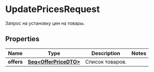 

# UpdatePricesRequest

Запрос на установку цен на товары.

## Properties

Name | Type | Description | Notes
------------ | ------------- | ------------- | -------------
**offers** | [**Seq&lt;OfferPriceDTO&gt;**](OfferPriceDTO.md) | Список товаров. | 



